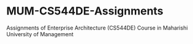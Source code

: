 # MUM-CS544DE-Assignments
Assignments of Enterprise Architecture (CS544DE) Course in Maharishi University of Management
